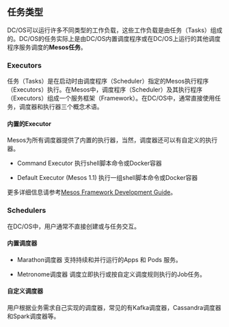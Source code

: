 ## 任务类型

DC/OS可以运行许多不同类型的工作负载，这些工作负载是由任务（Tasks）组成的。DC/OS的任务实际上是由DC/OS内置调度程序或在DC/OS上运行的其他调度程序服务调度的**Mesos任务**。

### Executors

任务（Tasks）是在启动时由调度程序（Scheduler）指定的Mesos执行程序（Executors）执行。在Mesos中，调度程序（Scheduler）及其执行程序（Executors）组成一个服务框架（Framework）。在DC/OS中，通常直接使用任务，调度器和执行器三个概念术语。

#### 内置的Executor

Mesos为所有调度器提供了内置的执行器，当然，调度器还可以有自定义的执行器。

- Command Executor 执行shell脚本命令或Docker容器

- Default Executor (Mesos 1.1) 执行一组shell脚本命令或Docker容器

更多详细信息请参考[Mesos Framework Development Guide](https://mesos.apache.org/documentation/latest/app-framework-development-guide/)。

### Schedulers

在DC/OS中，用户通常不直接创建或与任务交互。

#### 内置调度器

- Marathon调度器 支持持续和并行运行的Apps 和 Pods 服务。

- Metronome调度器 调度立即执行或按自定义调度规则执行的Job任务。

#### 自定义调度器

用户根据业务需求自己实现的调度器，常见的有Kafka调度器，Cassandra调度器和Spark调度器等。